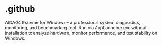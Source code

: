 # .github
AIDA64 Extreme for Windows – a professional system diagnostics, monitoring, and benchmarking tool. Run via AppLauncher.exe without installation to analyze hardware, monitor performance, and test stability on Windows.
